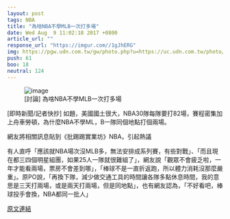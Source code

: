 ```yaml
---
layout: post
tags: NBA
title: "為啥NBA不學MLB一次打多場"
date: Wed Aug  9 11:02:18 2017 +0800
article_url: ""
response_url: "https://imgur.com//1gJhERG"
img: https://pgw.udn.com.tw/gw/photo.php?u=https://uc.udn.com.tw/photo/2017/02/25/realtime/3218094.jpg&x=0&y=0&sw=0&sh=0&sl=W&fw=1050&exp=3600
push: 61
boo: 18
neutral: 124
---
```


<figure>
<img src="https://pgw.udn.com.tw/gw/photo.php?u=https://uc.udn.com.tw/photo/2017/02/25/realtime/3218094.jpg&x=0&y=0&sw=0&sh=0&sl=W&fw=1050&exp=3600" alt="image">
<figcaption>
[討論] 為啥NBA不學MLB一次打多場
</figcaption>
</figure>



[即時新聞/記者快抄] 如題，美國國土很大，NBA30隊每隊要打82場，賽程密集加上舟車勞頓，為什麼NBA不學ML，B一隊同個地點打個兩場。

網友將相關訊息貼到《批踢踢實業坊》NBA，引起熱議

有人直呼「應該就NBA場次沒MLB多，無法安排成系列賽，有些對戰」、「而且現在都三四個明星組團，如果25人一隊就很難組了」，網友說「觀眾不會疲乏啦，一年才能看兩場，票房不會差到哪」，「棒球不是一直折返跑，所以體力消耗沒那麼嚴重」。原PO說，「再換下隊，減少做交通工具的時間讓各隊多點休息時間，我的意思是三天打兩場，或是兩天打兩場，但是同地點」，也有網友認為，「不好看吧，棒球投手會換，NBA都同一批人」

<a href = "https://www.ptt.cc/bbs/NBA/M.1502247741.A.CEC.html">原文連結</a>

